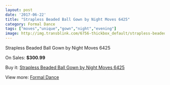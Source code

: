 ```yaml
---
layout: post
date: '2017-06-22'
title: "Strapless Beaded Ball Gown by Night Moves 6425"
category: Formal Dance
tags: ["moves","unique","gown","night","evening"]
image: http://img.transblink.com/6756-thickbox_default/strapless-beaded-ball-gown-by-night-moves-6425.jpg
---
```

Strapless Beaded Ball Gown by Night Moves 6425

On Sales: **$300.99**
<a href="https://www.transblink.com/en/formal-dance/2185-strapless-beaded-ball-gown-by-night-moves-6425.html"><amp-img layout="responsive" width="600" height="600" src="//img.transblink.com/6756-thickbox_default/strapless-beaded-ball-gown-by-night-moves-6425.jpg" alt="Strapless Beaded Ball Gown by Night Moves 6425 0" /></a>
<a href="https://www.transblink.com/en/formal-dance/2185-strapless-beaded-ball-gown-by-night-moves-6425.html"><amp-img layout="responsive" width="600" height="600" src="//img.transblink.com/6759-thickbox_default/strapless-beaded-ball-gown-by-night-moves-6425.jpg" alt="Strapless Beaded Ball Gown by Night Moves 6425 1" /></a>
<a href="https://www.transblink.com/en/formal-dance/2185-strapless-beaded-ball-gown-by-night-moves-6425.html"><amp-img layout="responsive" width="600" height="600" src="//img.transblink.com/6758-thickbox_default/strapless-beaded-ball-gown-by-night-moves-6425.jpg" alt="Strapless Beaded Ball Gown by Night Moves 6425 2" /></a>
<a href="https://www.transblink.com/en/formal-dance/2185-strapless-beaded-ball-gown-by-night-moves-6425.html"><amp-img layout="responsive" width="600" height="600" src="//img.transblink.com/6757-thickbox_default/strapless-beaded-ball-gown-by-night-moves-6425.jpg" alt="Strapless Beaded Ball Gown by Night Moves 6425 3" /></a>

Buy it: [Strapless Beaded Ball Gown by Night Moves 6425](https://www.transblink.com/en/formal-dance/2185-strapless-beaded-ball-gown-by-night-moves-6425.html "Strapless Beaded Ball Gown by Night Moves 6425")

View more: [Formal Dance](https://www.transblink.com/en/6-formal-dance "Formal Dance")